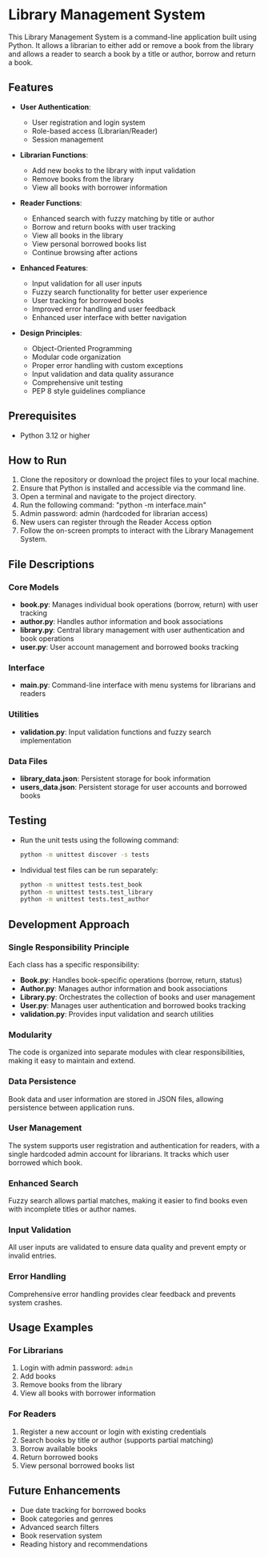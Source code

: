 # Library Management System

This Library Management System is a command-line application built using Python. It allows a librarian to either add or remove a book from the library and allows a reader to search a book by a title or author, borrow and return a book.

## Features

- **User Authentication**:
    - User registration and login system
    - Role-based access (Librarian/Reader)
    - Session management

- **Librarian Functions**:
    - Add new books to the library with input validation
    - Remove books from the library
    - View all books with borrower information

- **Reader Functions**:
    - Enhanced search with fuzzy matching by title or author
    - Borrow and return books with user tracking
    - View all books in the library
    - View personal borrowed books list
    - Continue browsing after actions

- **Enhanced Features**:
    - Input validation for all user inputs
    - Fuzzy search functionality for better user experience
    - User tracking for borrowed books
    - Improved error handling and user feedback
    - Enhanced user interface with better navigation

- **Design Principles**:
    - Object-Oriented Programming
    - Modular code organization
    - Proper error handling with custom exceptions
    - Input validation and data quality assurance
    - Comprehensive unit testing
    - PEP 8 style guidelines compliance

## Prerequisites
- Python 3.12 or higher

## How to Run
1. Clone the repository or download the project files to your local machine.
2. Ensure that Python is installed and accessible via the command line.
3. Open a terminal and navigate to the project directory.
4. Run the following command: "python -m interface.main"
5. Admin password: admin (hardcoded for librarian access)
6. New users can register through the Reader Access option
7. Follow the on-screen prompts to interact with the Library Management System.

## File Descriptions

### Core Models
- **book.py**: Manages individual book operations (borrow, return) with user tracking
- **author.py**: Handles author information and book associations
- **library.py**: Central library management with user authentication and book operations
- **user.py**: User account management and borrowed books tracking

### Interface
- **main.py**: Command-line interface with menu systems for librarians and readers

### Utilities
- **validation.py**: Input validation functions and fuzzy search implementation

### Data Files
- **library_data.json**: Persistent storage for book information
- **users_data.json**: Persistent storage for user accounts and borrowed books

## Testing
- Run the unit tests using the following command:
  ```bash
  python -m unittest discover -s tests
  ```
- Individual test files can be run separately:
  ```bash
  python -m unittest tests.test_book
  python -m unittest tests.test_library
  python -m unittest tests.test_author
  ```

## Development Approach

### Single Responsibility Principle
Each class has a specific responsibility:
- **Book.py**: Handles book-specific operations (borrow, return, status)
- **Author.py**: Manages author information and book associations
- **Library.py**: Orchestrates the collection of books and user management
- **User.py**: Manages user authentication and borrowed books tracking
- **validation.py**: Provides input validation and search utilities

### Modularity
The code is organized into separate modules with clear responsibilities, making it easy to maintain and extend.

### Data Persistence
Book data and user information are stored in JSON files, allowing persistence between application runs.

### User Management
The system supports user registration and authentication for readers, with a single hardcoded admin account for librarians. It tracks which user borrowed which book.

### Enhanced Search
Fuzzy search allows partial matches, making it easier to find books even with incomplete titles or author names.

### Input Validation
All user inputs are validated to ensure data quality and prevent empty or invalid entries.

### Error Handling
Comprehensive error handling provides clear feedback and prevents system crashes.

## Usage Examples

### For Librarians
1. Login with admin password: `admin`
2. Add books
3. Remove books from the library
4. View all books with borrower information

### For Readers
1. Register a new account or login with existing credentials
2. Search books by title or author (supports partial matching)
3. Borrow available books
4. Return borrowed books
5. View personal borrowed books list

## Future Enhancements
- Due date tracking for borrowed books
- Book categories and genres
- Advanced search filters
- Book reservation system
- Reading history and recommendations
